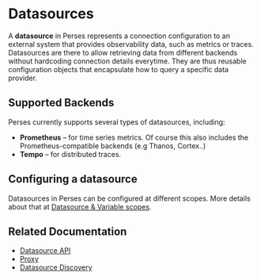 # Datasources

A **datasource** in Perses represents a connection configuration to an external system that provides observability data, such as metrics or traces. Datasources are there to allow retrieving data from different backends without hardcoding connection details everytime. They are thus reusable configuration objects that encapsulate how to query a specific data provider.

## Supported Backends

Perses currently supports several types of datasources, including:

- **Prometheus** – for time series metrics. Of course this also includes the Prometheus-compatible backends (e.g Thanos, Cortex..)
- **Tempo** – for distributed traces.

## Configuring a datasource

Datasources in Perses can be configured at different scopes. More details about that at [Datasource & Variable scopes](./datasource-and-variable-scopes.md).

## Related Documentation
- [Datasource API](../api/datasource.md)
- [Proxy](./proxy.md)
- [Datasource Discovery](../configuration/datasource-discovery.md)
